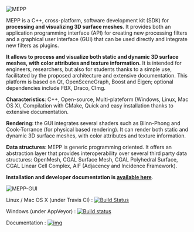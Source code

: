 ![MEPP](https://perso.liris.cnrs.fr/guillaume.lavoue/teaser.jpg)

MEPP is a C++, cross-platform, software development
kit (SDK) for **processing and visualizing 3D surface
meshes**. It provides both an application programming
interface (API) for creating new processing filters and a
graphical user interface (GUI) that can be used directly
and integrate new filters as plugins.

**It allows to process and visualize both static and
dynamic 3D surface meshes, with color attributes and
texture information.**
It is intended for engineers, researchers, but also for
students thanks to a simple use, facilitated by the
proposed architecture and extensive documentation.
This platform is based on Qt, OpenSceneGraph, Boost
and Eigen; optional dependencies include FBX, Draco,
CImg.

**Characteristics**:
C++, Open-source, Multi-plateform (Windows, Linux,
Mac OS X), Compilation with CMake, Quick and easy installation thanks to
extensive documentation.

**Rendering**: the GUI integrates several shaders such as Blinn-Phong and Cook-Torrance (for
physical based rendering). It can render both static and dynamic 3D
surface meshes, with color attributes and
texture information.

**Data structures**: MEPP is generic programming oriented. It offers
an abstraction layer that provides interoperability over several third party data structures: OpenMesh, CGAL Surface Mesh, CGAL Polyhedral Surface, CGAL Linear Cell Complex, AIF (Adjacency and Incidence Framework).


**Installation and developer documentation is [available here](http://liris.cnrs.fr/mepp/doc/nightly/)**.


![MEPP-GUI](https://projet.liris.cnrs.fr/mepp/images/mepp2/MEPP2-GUI-V2.PNG)


Linux / Mac OS X (under Travis CI) : [![Build Status](https://travis-ci.org/MEPP-team/MEPP2.svg?branch=master)](https://travis-ci.org/MEPP-team/MEPP2)

Windows (under AppVeyor) : [![Build status](https://ci.appveyor.com/api/projects/status/wrlfantide2fwcpj/branch/master?svg=true)](https://ci.appveyor.com/project/MEPPteam/mepp2)

Documentation : [![img](https://img.shields.io/badge/Documentation-nightly-brightgreen.svg)](http://liris.cnrs.fr/mepp/doc/nightly/)
